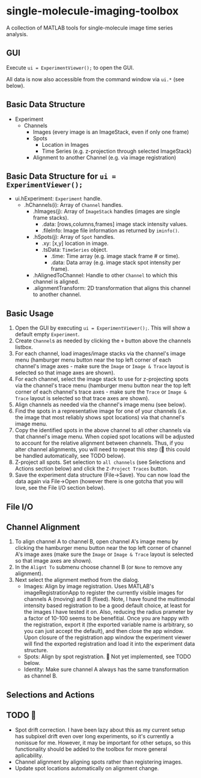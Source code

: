 # single-molecule-imaging-toolbox
A collection of MATLAB tools for single-molecule image time series analysis.

## GUI

Execute `ui = ExperimentViewer();` to open the GUI.

All data is now also accessible from the command window via `ui.*` (see below).

## Basic Data Structure

* Experiment
    * Channels
        * Images (every image is an ImageStack, even if only one frame)
        * Spots
            * Location in Images
            * Time Series (e.g. z-projection through selected ImageStack)
        * Alignment to another Channel (e.g. via image registration)

## Basic Data Structure for `ui = ExperimentViewer();`

* ui.hExperiment: `Experiment` handle.
    * .hChannels(i): Array of `Channel` handles.
        * .hImages(j): Array of `ImageStack` handles (images are single frame stacks).
            * .data: [rows,columns,frames] image stack intensity values.
            * .fileInfo: Image file information as returned by `iminfo()`.
        * .hSpots(j): Array of `Spot` handles.
            * .xy: [x,y] location in image.
            * .tsData: `TimeSeries` object.
                * .time: Time array (e.g. image stack frame # or time).
                * .data: Data array (e.g. image stack spot intensity per frame).
        * .hAlignedToChannel: Handle to other `Channel` to which this channel is aligned.
        * .alignmentTransform: 2D transformation that aligns this channel to another channel.

## Basic Usage

1. Open the GUI by executing `ui = ExperimentViewer();`. This will show a default empty `Experiment`.
2. Create `Channel`s as needed by clicking the `+` button above the channels listbox.
3. For each channel, load images/image stacks via the channel's image menu (hamburger menu button near the top left corner of each channel's image axes - make sure the `Image` or `Image & Trace` layout is selected so that image axes are shown).
4. For each channel, select the image stack to use for z-projecting spots via the channel's trace menu (hamburger menu button near the top left corner of each channel's trace axes - make sure the `Trace` or `Image & Trace` layout is selected so that trace axes are shown).
5. Align channels as needed via the channel's image menu (see below).
6. Find the spots in a representative image for one of your channels (i.e. the image that most reliably shows spot locations) via that channel's image menu.
7. Copy the identified spots in the above channel to all other channels via that channel's image menu. When copied spot locations will be adjusted to account for the relative alignment between channels. Thus, if you alter channel alignments, you will need to repeat this step (:construction: this could be handled automatically, see TODO below).
8. Z-project all spots. Set selection to `all channels` (see Selections and Actions section below) and click the `Z-Project Traces` button.
9. Save the experiment data structure (File->Save). You can now load the data again via File->Open (however there is one gotcha that you will love, see the File I/O section below).

## File I/O

## Channel Alignment

1. To align channel A to channel B, open channel A's image menu by clicking the hamburger menu button near the top left corner of channel A's image axes (make sure the `Image` or `Image & Trace` layout is selected so that image axes are shown).
2. In the `Alignt To` submenu choose channel B (or `None` to remove any alignment).
3. Next select the alignment method from the dialog.
    * Images: Align by image registration. Uses MATLAB's imageRegistrationApp to register the currently visible images for channels A (moving) and B (fixed). Note, I have found the multimodal intensity based registration to be a good default choice, at least for the images I have tested it on. Also, reducing the radius prameter by a factor of 10-100 seems to be benefitial. Once you are happy with the registration, export it (the exported variable name is arbitrary, so you can just accept the default), and then close the app window. Upon closure of the registration app window the experiment viewer will find the exported registration and load it into the experiment data structure.
    * Spots: Align by spot registration. :construction: Not yet implemented, see TODO below.
    * Identity: Make sure channel A always has the same transformation as channel B.

## Selections and Actions

## TODO :construction:

* Spot drift correction. I have been lazy about this as my current setup has subpixel drift even over long experiments, so it's currently a nonissue for me. However, it may be important for other setups, so this functionality should be added to the toolbox for more general aplicability.
* Channel alignment by aligning spots rather than registering images.
* Update spot locations automatically on alignment change.
